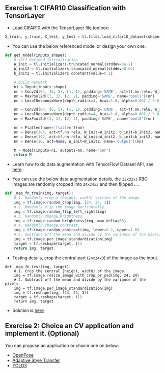 ## Exercise 1: CIFAR10 Classification with TensorLayer


- Load CIFAR10 with the TensorLayer file toolbox:

```python
X_train, y_train, X_test, y_test = tl.files.load_cifar10_dataset(shape=(-1, 32, 32, 3), plotable=False)
```

- You can use the below referenced model or design your own one.

```python
def get_model(inputs_shape):
    # self defined initialization
    W_init = tl.initializers.truncated_normal(stddev=5e-2)
    W_init2 = tl.initializers.truncated_normal(stddev=0.04)
    b_init2 = tl.initializers.constant(value=0.1)

    # build network
    ni = Input(inputs_shape)
    nn = Conv2d(64, (5, 5), (1, 1), padding='SAME', act=tf.nn.relu, W_init=W_init, b_init=None, name='conv1')(ni)
    nn = MaxPool2d((3, 3), (2, 2), padding='SAME', name='pool1')(nn)
    nn = LocalResponseNorm(depth_radius=4, bias=1.0, alpha=0.001 / 9.0, beta=0.75, name="norm1")(nn)

    nn = Conv2d(64, (5, 5), (1, 1), padding='SAME', act=tf.nn.relu, W_init=W_init, b_init=None, name='conv2')(nn)
    nn = LocalResponseNorm(depth_radius=4, bias=1.0, alpha=0.001 / 9.0, beta=0.75, name="norm2")(nn)
    nn = MaxPool2d((3, 3), (2, 2), padding='SAME', name='pool2')(nn)

    nn = Flatten(name='flatten')(nn)
    nn = Dense(384, act=tf.nn.relu, W_init=W_init2, b_init=b_init2, name='dense1relu')(nn)
    nn = Dense(192, act=tf.nn.relu, W_init=W_init2, b_init=b_init2, name='dense2relu')(nn)
    nn = Dense(10, act=None, W_init=W_init2, name='output')(nn)

    M = Model(inputs=ni, outputs=nn, name='cnn')
    return M
```

- Learn how to do data augmentation with TensorFlow Dataset API, see [here](https://tensorflow.org/guide/datasets)

- You can use the below data augmentation details, the `32x32x3` RBG images are randomly cropped into `24x24x3` and then flipped ....

```python
def _map_fn_train(img, target):
    # 1. Randomly crop a [height, width] section of the image.
    img = tf.image.random_crop(img, [24, 24, 3])
    # 2. Randomly flip the image horizontally.
    img = tf.image.random_flip_left_right(img)
    # 3. Randomly change brightness.
    img = tf.image.random_brightness(img, max_delta=63)
    # 4. Randomly change contrast.
    img = tf.image.random_contrast(img, lower=0.2, upper=1.8)
    # 5. Subtract off the mean and divide by the variance of the pixels.
    img = tf.image.per_image_standardization(img)
    target = tf.reshape(target, ())
    return img, target
```

- Testing details, crop the central part (`24x24x3`) of the image as the input.
```
def _map_fn_test(img, target):
    # 1. Crop the central [height, width] of the image.
    img = tf.image.resize_image_with_crop_or_pad(img, 24, 24)
    # 2. Subtract off the mean and divide by the variance of the pixels.
    img = tf.image.per_image_standardization(img)
    img = tf.reshape(img, (24, 24, 3))
    target = tf.reshape(target, ())
    return img, target
```

- Solution is [here](https://github.com/tensorlayer/tensorlayer/blob/master/examples/basic_tutorials/tutorial_cifar10_cnn_static.py)

## Exercise 2: Choice an CV application and implement it. (Optional) 

You can propose an application or choice one on below:
- [OpenPose](https://github.com/tensorlayer/openpose-plus)
- [Adaptive Style Transfer](https://github.com/tensorlayer/adaptive-style-transfer)
- [YOLO3](https://github.com/tensorlayer/tensorlayer/issues/435)

